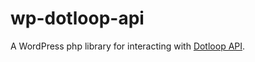 # wp-dotloop-api
A WordPress php library for interacting with [Dotloop API](https://support.dotloop.com/hc/en-us/articles/204407013-Dotloop-REST-API-Developer-s-Guide).
